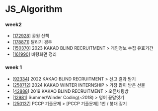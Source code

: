 # JS_Algorithm

### week2

- [[172928](https://github.com/jiyeon-dev/js_algorithm/blob/main/programmers/172928.js)] 공원 산책
- [[178871](https://github.com/jiyeon-dev/js_algorithm/blob/main/programmers/178871.js)] 달리기 경주
- [[150370](https://github.com/jiyeon-dev/js_algorithm/blob/main/programmers/150370.js)] 2023 KAKAO BLIND RECRUITMENT > 개인정보 수집 유효기간
- [[161990](https://github.com/jiyeon-dev/js_algorithm/blob/main/programmers/161990.js)] 바탕화면 정리

### week 1

- [[92334](https://github.com/jiyeon-dev/js_algorithm/blob/main/programmers/92334.js)] 2022 KAKAO BLIND RECRUITMENT > 신고 결과 받기
- [[258712](https://github.com/jiyeon-dev/js_algorithm/blob/main/programmers/258712.js)] 2024 KAKAO WINTER INTERNSHIP > 가장 많이 받은 선물
- [[42888](https://github.com/jiyeon-dev/js_algorithm/blob/main/programmers/42888.js)] 2019 KAKAO BLIND RECRUITMENT > 오픈채팅방
- [[12981](https://github.com/jiyeon-dev/js_algorithm/blob/main/programmers/12981.js)] Summer/Winder Coding(~2018) > 영어 끝말잇기
- [[250137](https://github.com/jiyeon-dev/js_algorithm/blob/main/programmers/250137.js)] PCCP 기출문제 > [PCCP 기출문제] 1번 / 붕대 감기
